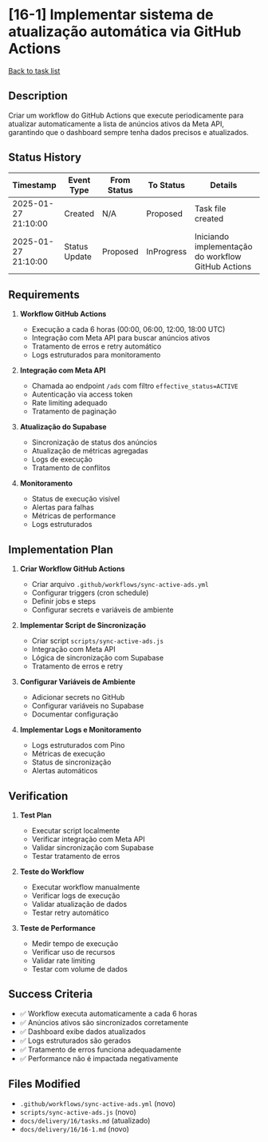 # [16-1] Implementar sistema de atualização automática via GitHub Actions

[Back to task list](./tasks.md)

## Description
Criar um workflow do GitHub Actions que execute periodicamente para atualizar automaticamente a lista de anúncios ativos da Meta API, garantindo que o dashboard sempre tenha dados precisos e atualizados.

## Status History
| Timestamp | Event Type | From Status | To Status | Details | User |
|-----------|------------|-------------|-----------|---------|------|
| 2025-01-27 21:10:00 | Created | N/A | Proposed | Task file created | AI Agent |
| 2025-01-27 21:10:00 | Status Update | Proposed | InProgress | Iniciando implementação do workflow GitHub Actions | AI Agent |

## Requirements
1. **Workflow GitHub Actions**
   - Execução a cada 6 horas (00:00, 06:00, 12:00, 18:00 UTC)
   - Integração com Meta API para buscar anúncios ativos
   - Tratamento de erros e retry automático
   - Logs estruturados para monitoramento

2. **Integração com Meta API**
   - Chamada ao endpoint `/ads` com filtro `effective_status=ACTIVE`
   - Autenticação via access token
   - Rate limiting adequado
   - Tratamento de paginação

3. **Atualização do Supabase**
   - Sincronização de status dos anúncios
   - Atualização de métricas agregadas
   - Logs de execução
   - Tratamento de conflitos

4. **Monitoramento**
   - Status de execução visível
   - Alertas para falhas
   - Métricas de performance
   - Logs estruturados

## Implementation Plan
1. **Criar Workflow GitHub Actions**
   - Criar arquivo `.github/workflows/sync-active-ads.yml`
   - Configurar triggers (cron schedule)
   - Definir jobs e steps
   - Configurar secrets e variáveis de ambiente

2. **Implementar Script de Sincronização**
   - Criar script `scripts/sync-active-ads.js`
   - Integração com Meta API
   - Lógica de sincronização com Supabase
   - Tratamento de erros e retry

3. **Configurar Variáveis de Ambiente**
   - Adicionar secrets no GitHub
   - Configurar variáveis no Supabase
   - Documentar configuração

4. **Implementar Logs e Monitoramento**
   - Logs estruturados com Pino
   - Métricas de execução
   - Status de sincronização
   - Alertas automáticos

## Verification
1. **Test Plan**
   - Executar script localmente
   - Verificar integração com Meta API
   - Validar sincronização com Supabase
   - Testar tratamento de erros

2. **Teste do Workflow**
   - Executar workflow manualmente
   - Verificar logs de execução
   - Validar atualização de dados
   - Testar retry automático

3. **Teste de Performance**
   - Medir tempo de execução
   - Verificar uso de recursos
   - Validar rate limiting
   - Testar com volume de dados

## Success Criteria
- ✅ Workflow executa automaticamente a cada 6 horas
- ✅ Anúncios ativos são sincronizados corretamente
- ✅ Dashboard exibe dados atualizados
- ✅ Logs estruturados são gerados
- ✅ Tratamento de erros funciona adequadamente
- ✅ Performance não é impactada negativamente

## Files Modified
- `.github/workflows/sync-active-ads.yml` (novo)
- `scripts/sync-active-ads.js` (novo)
- `docs/delivery/16/tasks.md` (atualizado)
- `docs/delivery/16/16-1.md` (novo) 